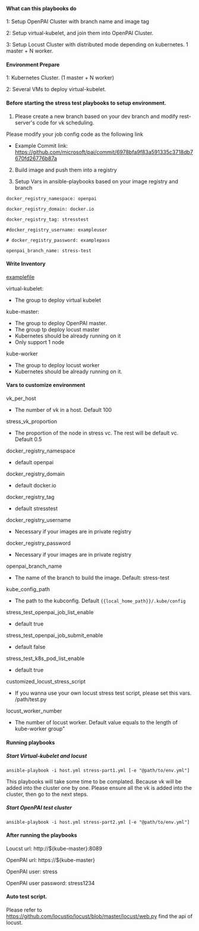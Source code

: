 #### What can this playbooks do

1: Setup OpenPAI Cluster with branch name and image tag

2: Setup virtual-kubelet, and join them into OpenPAI Cluster. 

3: Setup Locust Cluster with distributed mode depending on kubernetes. 1 master + N worker.


#### Environment Prepare

1: Kubernetes Cluster. (1 master + N worker)

2: Several VMs to deploy virtual-kubelet. 


#### Before starting the stress test playbooks to setup environment.

1. Please create a new branch based on your dev branch and modify rest-server's code for vk scheduling.

Please modify your job config code as the following link

- Example Commit link: https://github.com/microsoft/pai/commit/6978bfa9f83a591335c3718db7670fd26776b87a


2. Build image and push them into a registry 


3. Setup Vars in ansible-playbooks based on your image registry and branch

```
docker_registry_namespace: openpai

docker_registry_domain: docker.io

docker_registry_tag: stresstest

#docker_registry_username: exampleuser

# docker_registry_password: examplepass

openpai_branch_name: stress-test
```

#### Write Inventory

[examplefile](./inventory/example.yml)

virtual-kubelet: 
- The group to deploy virtual kubelet

kube-master: 
- The group to deploy OpenPAI master. 
- The group tp deploy locust master
- Kubernetes should be already running on it
- Only support 1 node

kube-worker
- The group to deploy locust worker
- Kubernetes should be already running on it.

#### Vars to customize environment

vk_per_host
- The number of vk in a host. Default 100

stress_vk_proportion
- The proportion of the node in stress vc. The rest will be default vc. Default 0.5

docker_registry_namespace
- default openpai

docker_registry_domain
- default docker.io

docker_registry_tag
- default stresstest

docker_registry_username
- Necessary if your images are in private registry

docker_registry_password
- Necessary if your images are in private registry

openpai_branch_name
- The name of the branch to build the image. Default: stress-test

kube_config_path
- The path to the kubconfig. Default `{{local_home_path}}/.kube/config`

stress_test_openpai_job_list_enable
- default true

stress_test_openpai_job_submit_enable
- default false

stress_test_k8s_pod_list_enable
- default true

customized_locust_stress_script
- If you wanna use your own locust stress test script, please set this vars. /path/test.py

locust_worker_number
- The number of locust worker. Default value equals to the length of kube-worker group"

#### Running playbooks

##### Start Virtual-kubelet and locust
```
ansible-playbook -i host.yml stress-part1.yml [-e "@path/to/env.yml"]
```

This playbooks will take some time to be complated. Because vk will be added into the cluster one by one. Please ensure all the vk is added into the cluster, then go to the next steps.

##### Start OpenPAI test cluster
```
ansible-playbook -i host.yml stress-part2.yml [-e "@path/to/env.yml"]
```

#### After running the playbooks

Loucst url: http://${kube-master}:8089

OpenPAI url: https://${kube-master}

OpenPAI user: stress

OpenPAI user password: stress1234


#### Auto test script.

Please refer to https://github.com/locustio/locust/blob/master/locust/web.py find the api of locust.